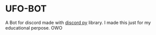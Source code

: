 # UFO-BOT
A Bot for discord made with [discord py](https://github.com/Rapptz/discord.py) library. I made this just for my educational perpose.
OWO
